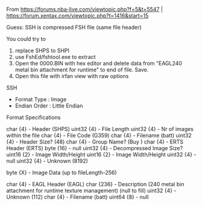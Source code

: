 From https://forums.nba-live.com/viewtopic.php?f=5&t=5547 | https://forum.xentax.com/viewtopic.php?t=1416&start=15

Guess: SSH is compressed FSH file (same file header)

You could try to 
1. replace SHPS to SHPI 
2. use FshEd/fshtool.exe to extract
3. Open the 0000.BIN with hex editor and delete data from "EAGL240 metal bin attachment for runtime" to end of file. Save.
4. Open this file with irfan view with raw options


SSH 

* Format Type : Image 
* Endian Order : Little Endian 



Format Specifications 

char {4} - Header (SHPS) 
uint32 {4} - File Length 
uint32 {4} - Nr of images within the file
char {4} - File Code (G359) 
char {4} - Filename (batt) 
uint32 {4} - Header Size? (48) 
char {4} - Group Name? (Buy ) 
char {4} - ERTS Header (ERTS) 
byte {16} - null 
uint32 {4} - Decompressed Image Size? 
uint16 {2} - Image Width/Height 
uint16 {2} - Image Width/Height 
uint32 {4} - null 
uint32 {4} - Unknown (8192) 

byte {X} - Image Data (up to fileLength-256) 

char {4} - EAGL Header (EAGL) 
char {236} - Description (240 metal bin attachment for runtime texture management) (null to fill) 
uint32 {4} - Unknown (112) 
char {4} - Filename (batt) 
uint64 {8} - null